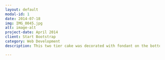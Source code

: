 ```yaml
---
layout: default
modal-id: 1
date: 2014-07-18
img: IMG_0045.jpg
alt: image-alt
project-date: April 2014
client: Start Bootstrap
category: Web Development
description: This two tier cake was decorated with fondant on the bottom tier and buttercream roses on the top tier to create a vintage look. The bunting and ’30’ were created using fondant and sugarpaste and completely edible. The cake was a vanilla sponge with jam and buttercream filling.

---
```

